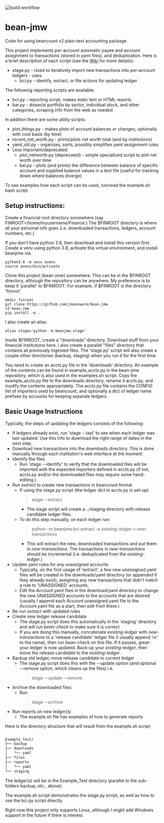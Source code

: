 ![build workflow](https://github.com/jmoonware/bean-jmw/actions/workflows/python-app.yml/badge.svg)
# bean-jmw
Code for using beancount v2 plain-text accounting package.

This project implements per-account automatic payee and account assignment to transactions (stored in yaml files), and deduplication. Here is a brief description of each script (see the [Wiki](https://github.com/jmoonware/bean-jmw/wiki) for more details):

* stage.py - Used to iteratively import new transactions into per-account ledgers - uses:
  * bci.py - identify, extract, or file actions for updating ledger

The following reporting scripts are available:
* bcr.py - reporting script, makes static text or HTML reports
* bar.py - dissects portfolio by sector, individual stock, and other categories, scraping info from the web as needed

In addition there are some utility scripts:

* plot_things.py - makes plots of account balances or changes, optionally with cost basis (by time)
* recent_net_worth.py - prints/plots net worth total (and by institutions)
* yaml_util.py - organizes, sorts, possibly simplifies yaml assignment rules
* Less important/deprecated:
  * plot_networth.py (deprecated) - simple specialized script to plot net worth over time
  * bal.py - plots (and prints) the difference between balance of specific account and supplied balance values in a text file (useful for tracking down where balances diverge)

To see examples how each script can be used, run/read the example.sh bash script. 


## Setup instructions:

Create a financial root directory somewhere (say FINROOT=/home/myusername/Finance.) The $FINROOT directory is where all your personal info goes (i.e. downloaded transactions, ledgers, account numbers, etc.)

If you don't have python 3.9, then download and install this version first. Create a venv using python 3.9, activate this virtual environment, and install beanjmw via.

```
python3.9 -m venv avenv
source avenv/bin/activate
```

Clone this project (bean-jmw) somewhere. This can be in the $FINROOT directory, although the repository can be anywhere. My preference is to keep it 'parallel' to $FINROOT. For example, if $FINROOT is the directory 'finroot'

```
mkdir finroot
git clone https://github.com/jmoonware/bean-jmw
cd bean-jmw
pip install -e . 
```

I also create an alias:

```
alias stage='python -m beanjmw.stage'
```

Inside $FINROOT, create a "downloads" directory. Download stuff from your financial institutions here. I also create a parallel "files" directory that contains all previously ingested files. The 'stage.py' script will also create a couple other directories (backup, staging) when you run it for the first time.

You need to create an accts.py file in the 'downloads' directory. An example of the contents can be found in example_accts.py in the bean-jmw repository, which is also used in the examples.sh script. Copy the example_accts.py file to the downloads directory, rename it accts.py, and modify the contents appropriately. The accts.py file contains the CONFIG list of importers used by beancount, and optionally a dict of ledger name prefixes by accounts for keeping separate ledgers.

## Basic Usage Instructions

Typically, the steps of updating the ledgers consists of the following:

* If ledgers already exist, run 'stage --last' to see when each ledger was last updated. Use this info to download the right range of dates in the next step.
* Download new transactions into the _downloads_ directory. This is done manually through each institution's web interface at the moment.
* Identify the files
  * Run 'stage --identify' to verify that the downloaded files will be imported with the expected importers defined in accts.py (if not, accts.py and/or the downloaded files may require some hand-editing.)
* Run _extract_ to create new transactions in beancount format
  * If using the stage.py script (the ledger dict in accts.py is set-up)
    > stage --extract
    * The stage script will create a ../staging directory with release candidate ledger files.
  * To do this step manually, on each ledger run:
    > python -m beanjmw.bci extract -e _existing-ledger_ > _new-transactions_
    * This will extract the new, downloaded transactions and put them in _new-transactions_. The transactions in _new-transactions_ should be incremental (i.e. deduplicated from the _existing-ledger_.)
* Update yaml rules for any unassigned accounts
  * Typically, on the first usage of 'extract', a few new _unassigned_.yaml files will be created in the downloads/yaml directory (or appended if they already exist), assigning any new transactions that didn't match a rule to 'UNASSIGNED' accounts.
  * Edit the _Account_.yaml files in the download/yaml directory to change the new UNASSIGNED accounts to the accounts that are desired (usually I append each _Account_ unassigned.yaml file to the _Account_.yaml file as a start, then edit from there.)
* Re-run _extract_ with updated rules
* Create new ledger release candidate
  * The stage.py script does this automatically in the 'staging' directory and will run _bean-check_ to make sure it is correct
  * If you are doing this manually, concatenate _existing-ledger_ with _new-transactions_ to a 'release candidate' ledger file (I usually append 'rc' to the name), then run bean-check on this file. If it passes, great- your ledger is now updated. Back-up your _existing-ledger_, then move the release candidate to the _existing-ledger_. 
* Backup old ledger, move release candidate to current ledger
  * The stage.py script does this with the --update option (and optional --remove option, which cleans up the files) i.e.
    > stage --update --remove
* Archive the downloaded files: 
  * Run 
    > stage --archive 
* Run reports on new ledger(s)
  * The example.sh file has examples of how to generate reports

Here is the directory structure that will result from the example.sh script:

```bash

Example_Test/
├── backup
├── downloads
│   └── yaml
├── files
├── reports
│   └── yaml
└── staging

```

The ledger(s) will be in the Example_Test directory (parallel to the sub-folders backup, etc., above). 

The example.sh script demonstrates the stage.py script, as well as how to use the bci.py script directly.

Right now this project only supports Linux, although I might add Windows support in the future if there is interest.
